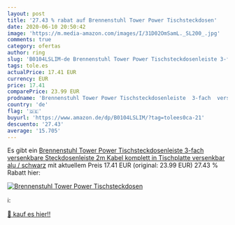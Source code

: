 ```yaml
---
layout: post
title: '27.43 % rabat auf Brennenstuhl Tower Power Tischsteckdosen'
date: 2020-06-10 20:50:42
image: 'https://m.media-amazon.com/images/I/31D02OmSamL._SL200_.jpg'
comments: true
category: ofertas
author: ring
slug: 'B0104LSLIM-de Brennenstuhl Tower Power Tischsteckdosenleiste 3-fach...'
tags: tole.es
actualPrice: 17.41 EUR
currency: EUR
price: 17.41
comparePrice: 23.99 EUR
prodname: 'Brennenstuhl Tower Power Tischsteckdosenleiste  3-fach  versenkbare Steckdosenleiste  2m Kabel  komplett in Tischplatte versenkbar  alu / schwarz'
country: 'de'
flag: '🇩🇪'
buyurl: 'https://www.amazon.de/dp/B0104LSLIM/?tag=tolees0ca-21'
descuento: '27.43'
average: '15.705'
---
```


Es gibt ein [Brennenstuhl Tower Power Tischsteckdosenleiste  3-fach  versenkbare Steckdosenleiste  2m Kabel  komplett in Tischplatte versenkbar  alu / schwarz](https://www.amazon.de/dp/B0104LSLIM/?tag=tolees0ca-21) mit aktuellem Preis 17.41 EUR (original: 23.99 EUR) 27.43 % Rabatt hier:

[![Brennenstuhl Tower Power Tischsteckdosen](https://m.media-amazon.com/images/I/31D02OmSamL._SL200_.jpg)](https://www.amazon.de/dp/B0104LSLIM/?tag=tolees0ca-21)

ℹ️:


[🛒 kauf es hier!!](https://www.amazon.de/dp/B0104LSLIM/?tag=tolees0ca-21)
